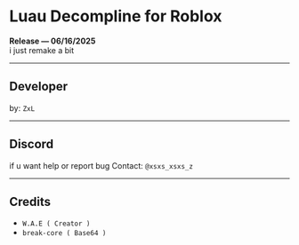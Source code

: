 # Luau Decompline for Roblox

**Release — 06/16/2025**  
i just remake a bit

---

## Developer

by: `ZxL`

---

## Discord

if u want help or report bug
Contact: `@xsxs_xsxs_z`

---

## Credits

- `W.A.E ( Creator )`
- `break-core ( Base64 )`
